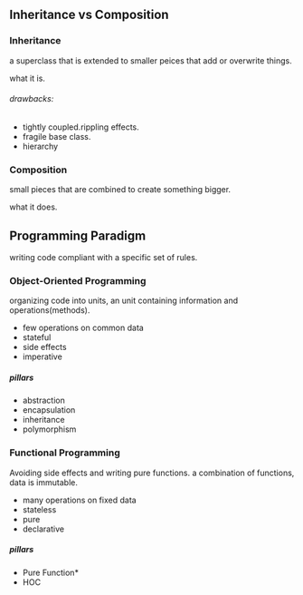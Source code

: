 ## Inheritance vs Composition

### Inheritance
a superclass that is extended to smaller peices that add or overwrite things.

what it is.

###### drawbacks:
- tightly coupled.rippling effects.
- fragile base class.
- hierarchy

### Composition 
small pieces that are combined to create something bigger.

what it does.

## Programming Paradigm
writing code compliant with a specific set of rules.

### Object-Oriented Programming
organizing code into units, an unit containing information and operations(methods).

- few operations on common data
- stateful
- side effects
- imperative

##### pillars
- abstraction
- encapsulation
- inheritance
- polymorphism

### Functional Programming
Avoiding side effects and writing pure functions. a combination of functions, data is immutable.

- many operations on fixed data
- stateless
- pure
- declarative

##### pillars
- Pure Function*
- HOC
